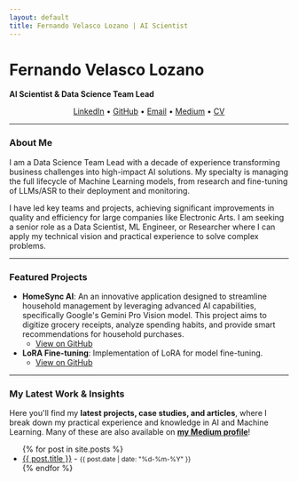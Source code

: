 ```yaml
---
layout: default
title: Fernando Velasco Lozano | AI Scientist
---
```

# Fernando Velasco Lozano
**AI Scientist & Data Science Team Lead**
<p align="center">
  <a href="https://www.linkedin.com/in/fernandovelascolozano/" target="_blank">LinkedIn</a> • 
  <a href="https://github.com/fermaat" target="_blank">GitHub</a> • 
  <a href="mailto:fermat.vl@gmail.com">Email</a> •
  <a href="https://medium.com/@fermaat.vl" target="_blank">Medium</a> •
  <a href="https://fermaat.github.io/files/CV_Fernando_Velasco_0525.pdf" target="_blank">CV</a>
</p>

---
### About Me

I am a Data Science Team Lead with a decade of experience transforming business challenges into high-impact AI solutions. My specialty is managing the full lifecycle of Machine Learning models, from research and fine-tuning of LLMs/ASR to their deployment and monitoring.

I have led key teams and projects, achieving significant improvements in quality and efficiency for large companies like Electronic Arts. I am seeking a senior role as a Data Scientist, ML Engineer, or Researcher where I can apply my technical vision and practical experience to solve complex problems.

---
### Featured Projects

* **HomeSync AI**: An an innovative application designed to streamline household management by leveraging advanced AI capabilities, specifically Google's Gemini Pro Vision model. This project aims to digitize grocery receipts, analyze spending habits, and provide smart recommendations for household purchases.
    * [View on GitHub](https://github.com/fermaat/HomeSync_AI)
* **LoRA Fine-tuning**: Implementation of LoRA for model fine-tuning.
    * [View on GitHub](https://github.com/fermaat/LoRA-fine-tuning#)

---
### My Latest Work & Insights

Here you'll find my **latest projects, case studies, and articles**, where I break down my practical experience and knowledge in AI and Machine Learning. Many of these are also available on [**my Medium profile**](https://medium.com/@fermaat.vl)!

<ul>
  {% for post in site.posts %}
    <li>
      <a href="{{ post.url }}">{{ post.title }}</a> - <small>{{ post.date | date: "%d-%m-%Y" }}</small>
    </li>
  {% endfor %}
</ul>